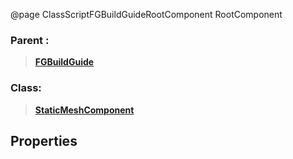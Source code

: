 @page ClassScriptFGBuildGuideRootComponent RootComponent
### Parent :
<b><a href="_class_script_f_g_build_guide.html"><blockquote>FGBuildGuide</blockquote></a></b>
### Class:
<b><a href="_class_script_static_mesh_component.html"><blockquote>StaticMeshComponent</blockquote></a></b>
## Properties
